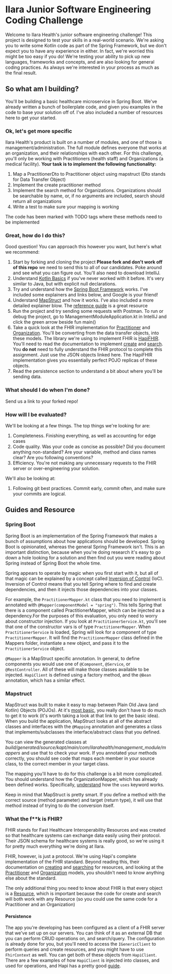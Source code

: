 # Ilara Junior Software Engineering Coding Challenge

Welcome to Ilara Health's junior software engineering challenge! This project is designed to test your skills in a real-world scenario. We're asking you to write some Kotlin code as part of the Spring Framework, but we don't expect you to have any experience in either. In fact, we're worried this might be too easy if you do! We're testing your ability to pick up new languages, frameworks and concepts, and are also looking for general coding practices. As always we're interested in your process as much as the final result. 

## So what am I building?
You'll be building a basic healthcare microservice in Spring Boot. We've already written a bunch of boilerplate code, and given you examples in the code to base your solution off of. I've also included a number of resources here to get your started.

### Ok, let's get more specific
Ilara Health's product is built on a number of modules, and one of those is management/administration. The full module defines everyone that works at an organization, and their relationships with each other. For this challenge, you'll only be working with Practitioners (health staff) and Organizations (a medical facility). **Your task is to implement the following functionality:**
1. Map a PractitionerDto to Practitioner object using mapstruct (Dto stands for Data Transfer Object)
2. Implement the create practitioner method
3. Implement the search method for Organizations. Organizations should be searchable by name, or, if no arguments are included, search should return all organizations
4. Write a test to make sure your mapping is working

The code has been marked with TODO tags where these methods need to be implemented

### Great, how do I do this?

Good question! You can approach this however you want, but here's what we recommend:
1. Start by forking and cloning the project **Please fork and don't work off of this repo** we need to send this to all of our candidates. Poke around and see what you can figure out. You'll also need to download IntelliJ.
2. Understand [Kotlin Basics](https://spring.io/projects/spring-boot) if you've never worked with it before. It's very similar to Java, but with explicit null declarations.
3. Try and understand how the [Spring Boot Framework](https://spring.io/projects/spring-boot) works. I've included some explainers and links below, and Google is your friend! 
4. Understand [MapStruct](https://mapstruct.org/) and how it works. I've also included a more detailed explainer blow. The [reference guide](https://mapstruct.org/documentation/stable/reference/html/) is a great resource
5. Run the project and try sending some requests with Postman. To run or debug the project, go to ManagementModuleApplication.kt in IntelliJ and click the green arrow beside fun main()
6. Take a quick look at the FHIR implementation for [Practitioner](https://www.hl7.org/fhir/practitioner.html) and [Organization](https://www.hl7.org/fhir/organization.html). You'll be converting from the data transfer objects, into these models. The library we're using to implement FHIR is [HapiFHIR](https://hapifhir.io/hapi-fhir/). You'll need to read the documentation to implement [create](https://hapifhir.io/hapi-fhir/docs/client/generic_client.html#create-type) and [search](https://hapifhir.io/hapi-fhir/docs/client/generic_client.html#search). You **do not** need to fully understand the FHIR protocol to complete this assignment. Just use the JSON objects linked here. The HapiFHIR implementation gives you essentially perfect POJO replicas of these objects.
7. Read the persistence section to understand a bit about where you'll be sending data.

### What should I do when I'm done?
Send us a link to your forked repo! 

### How will I be evaluated?
We'll be looking at a few things. The top things we're looking for are:
1. Completeness. Finishing everything, as well as accounting for edge cases
2. Code quality. Was your code as concise as possible? Did you document anything non-standard? Are your variable, method and class names clear? Are you following conventions?
3. Efficiency. You're not making any unnecessary requests to the FHIR server or over-engineering your solution.  

We'll also be looking at:
1. Following git best practices. Commit early, commit often, and make sure your commits are logical.

## Guides and Resource 

### Spring Boot

Spring Boot is an implementation of the Spring Framework that makes a bunch of assumptions about how applications should be developed. Spring Boot is opinionated, whereas the general Spring Framework isn't. This is an important distinction, because when you're doing research it's easy to go down a hole looking for a solution and then find out you were reading about Spring instead of Spring Boot the whole time.

Spring appears to operate by magic when you first start with it, but all of that magic can be explained by a concept called [Inversion of Control](https://www.baeldung.com/inversion-control-and-dependency-injection-in-spring) (IoC). Inversion of Control means that you tell Spring where to find and create dependencies, and then it injects those dependencies into your classes. 

For example, the `PractitionerMapper.kt` class that you need to implement is annotated with `@Mapper(componentModel = "spring")`. This tells Spring that there is a component called PractitionerMapper, which can be injected as a dependency.For the purposes of this evaluation, you only need to worry about constructor injection. If you look at `PractitionerService.kt`, you'll see that one of the constructor vars is of type `PractitionerMapper`. When `PractitionerService` is loaded, Spring will look for a component of  type `PractitionerMapper`. It will find the `PractitionerMapper` class defined in the Mappers folder, instantiate a new object, and pass it to the `PractitionerService` object. 


`@Mapper` is a MapStruct specific annotation. In general, to define components you would use one of `@Component`, `@Service`, or `@RestController`. All of these will make those classes available to be injected. `HapiClient` is defined using a factory method, and the `@Bean` annotation, which has a similar effect.

### Mapstruct

MapStruct was built to make it easy to map between Plain Old Java (and Kotlin) Objects (POJOs). At it's [most basic](https://mapstruct.org/documentation/stable/reference/html/#basic-mappings), you really don't have to do much to get it to work (it's worth taking a look at that link to get the basic idea). When you build the application, MapStruct looks at all of the abstract classes and interfaces with the `@Mapping` annotation and generates a class that implements/subclasses the interface/abstract class that you defined. 

You can view the generated classes at *build/generated/source/kapt/main/com/ilarahealth/management_module/mappers* and use that to check your work. If you annotated your methods correctly, you should see code that maps each member in your source class, to the correct member in your target class.

The mapping you'll have to do for this challenge is a bit more complicated. You should understand how the OrganizationMapper, which has already been defined works. Specifically, [understand](https://mapstruct.org/documentation/stable/reference/html/#invoking-other-mappers)  how the `uses` keyword works.

Keep in mind that MapStruct is pretty smart. If you define a method with the correct source (method parameter) and target (return type), it will use that method instead of trying to do the conversion itself.

### What the f**k is FHIR?

FHIR stands for Fast Healthcare Interoperability Resources and was created so that healthcare systems can exchange data easily using their protocol. Their JSON schema for healthcare systems is really good, so we're using it for pretty much everything we're doing at Ilara. 

FHIR, however, is just a protocol. We're using Hapi's complete implementation of the FHIR standard. Beyond reading this, their documentation on [creating](https://hapifhir.io/hapi-fhir/docs/client/generic_client.html#create-type) and [searching](https://hapifhir.io/hapi-fhir/docs/client/generic_client.html#search) for resources, and looking at the [Practitioner](https://www.hl7.org/fhir/practitioner.html) and [Organization](https://www.hl7.org/fhir/organization.html) models, you shouldn't need to know anything else about the standard.

The only additional thing you need to know about FHIR is that every object is a [Resource](https://www.hl7.org/fhir/resource.html), which is important because the code for create and search will both work with any Resource (so you could use the same code for a Practitioner and an Organization)

#### Persistence

The app you're developing has been configured as a client of a FHIR server that we've set up on our servers. You can think of it as an external DB that you can perform CRUD operations on, and search/query. The configuration is already done for you, but you'll need to access the `IGenericClient` to perform queries and create resources, and you might have to use `FhirContext` as well. You can get both of these objects from `HapiClient`. There are a few examples of how `HapiClient` is injected into classes, and used for operations, and Hapi has a pretty good [guide](https://hapifhir.io/hapi-fhir/docs/client/generic_client.html).